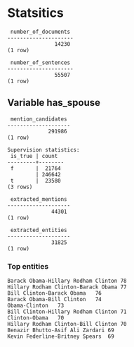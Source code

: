# Statsitics
     number_of_documents 
    ---------------------
                   14230
    (1 row)
    
     number_of_sentences 
    ---------------------
                   55507
    (1 row)
    
## Variable has_spouse
     mention_candidates 
    --------------------
                 291986
    (1 row)
    
    Supervision statistics:
     is_true | count  
    ---------+--------
     f       |  21764
             | 246642
     t       |  23580
    (3 rows)
    
     extracted_mentions 
    --------------------
                  44301
    (1 row)
    
     extracted_entities 
    --------------------
                  31825
    (1 row)
    
### Top entities
    Barack Obama-Hillary Rodham Clinton	78
    Hillary Rodham Clinton-Barack Obama	77
    Bill Clinton-Barack Obama	76
    Barack Obama-Bill Clinton	74
    Obama-Clinton	73
    Bill Clinton-Hillary Rodham Clinton	71
    Clinton-Obama	70
    Hillary Rodham Clinton-Bill Clinton	70
    Benazir Bhutto-Asif Ali Zardari	69
    Kevin Federline-Britney Spears	69
